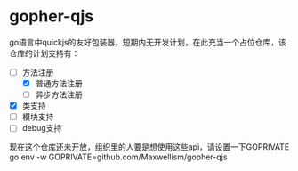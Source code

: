 # gopher-qjs

go语言中quickjs的友好包装器，短期内无开发计划，在此充当一个占位仓库，该仓库的计划支持有：

- [ ] 方法注册
  - [x] 普通方法注册
  - [ ] 异步方法注册
- [x] 类支持
- [ ] 模块支持
- [ ] debug支持

现在这个仓库还未开放，组织里的人要是想使用这些api，请设置一下GOPRIVATE
go env -w GOPRIVATE=github.com/Maxwellism/gopher-qjs
